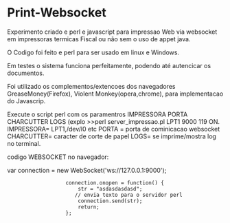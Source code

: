 # Print-Websocket

Experimento criado e perl e javascript para impressao Web via websocket  em impressoras termicas Fiscal ou não sem o uso de appet java.

O Codigo foi feito e perl para ser usado em linux e Windows.

Em testes o sistema funciona perfeitamente, podendo até autencicar os documentos.

Foi utilizado os complementos/extencoes dos navegadores GreaseMoney(Firefox), Violent Monkey(opera,chrome), para implementacao do Javascrip.

Execute o script perl com os paramentros IMPRESSORA PORTA CHARCUTTER LOGS (explo >>perl server_impressao.pl LPT1 9000 119 ON.
IMPRESSORA= LPT1,/dev/l0 etc
PORTA = porta de cominicacao websocket
CHARCUTTER= caracter de corte de papel
LOGS= se imprime/mostra log no terminal.

codigo WEBSOCKET no navegador:

var connection = new WebSocket('ws://127.0.0.1:9000');                  
                 
                       connection.onopen = function() {
                           str = "asdasdasdasd";
                          // envia texto para o servidor perl
                           connection.send(str);
                           return;
                       };
                       
                       
                       
